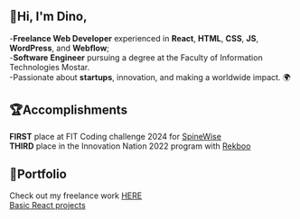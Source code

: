 ## 👋Hi, I'm Dino,
-**Freelance Web Developer** experienced in **React**, **HTML**, **CSS**, **JS**, **WordPress**, and **Webflow**; <br>
-**Software** **Engineer** pursuing a degree at the Faculty of Information Technologies Mostar. <br>
-Passionate about **startups**, innovation, and making a worldwide impact. 🌍

## 🏆Accomplishments
**FIRST** place at FIT Coding challenge 2024 for [SpineWise](https://github.com/ArminDjidelija/fitcc24-spinewise) <br>
**THIRD** place in the Innovation Nation 2022 program with [Rekboo](https://github.com/dinoburic/RekbooApp)

## 🔗Portfolio
Check out my freelance work [HERE](https://dinoburic.webflow.io/) <br>
[Basic React projects](https://github.com/dinoburic/ReactProjects)




<!--
**dinoburic/dinoburic** is a ✨ _special_ ✨ repository because its `README.md` (this file) appears on your GitHub profile.

Here are some ideas to get you started:

- 🔭 I’m currently working on ...
- 🌱 I’m currently learning ...
- 👯 I’m looking to collaborate on ...
- 🤔 I’m looking for help with ...
- 💬 Ask me about ...
- 📫 How to reach me: ...
- 😄 Pronouns: ...
- ⚡ Fun fact: ...
-->

